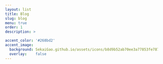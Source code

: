 ```yaml
---
layout: list
title: Blog
slug: blog
menu: true
order: 1
description: >

accent_color: '#268bd2'
accent_image:
  background: SekaiGao.github.io/assets/icons/b8d9b52ab70ee3a77853fe787d4c275_waifu2x_5x_3n_jpg.png
  overlay:    false
---
```

